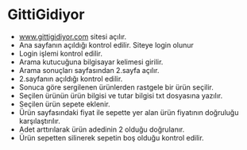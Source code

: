 # GittiGidiyor

-	www.gittigidiyor.com sitesi açılır.
-	Ana sayfanın açıldığı kontrol edilir. Siteye login olunur
-	Login işlemi kontrol edilir.
-	Arama kutucuğuna bilgisayar kelimesi girilir.
-	Arama sonuçları sayfasından 2.sayfa açılır.
-	2.sayfanın açıldığı kontrol edilir.
-	Sonuca göre sergilenen ürünlerden rastgele bir ürün seçilir.
-	Seçilen ürünün ürün bilgisi ve tutar bilgisi txt dosyasına yazılır.
-	Seçilen ürün sepete eklenir.
-	Ürün sayfasındaki fiyat ile sepette yer alan ürün fiyatının doğruluğu karşılaştırılır.
-	Adet arttırılarak ürün adedinin 2 olduğu doğrulanır.
-	Ürün sepetten silinerek sepetin boş olduğu kontrol edilir.

